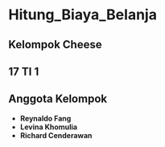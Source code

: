 # Hitung_Biaya_Belanja

## Kelompok Cheese
## 17 TI 1


## Anggota Kelompok
* **Reynaldo Fang**
* **Levina Khomulia**
* **Richard Cenderawan**
